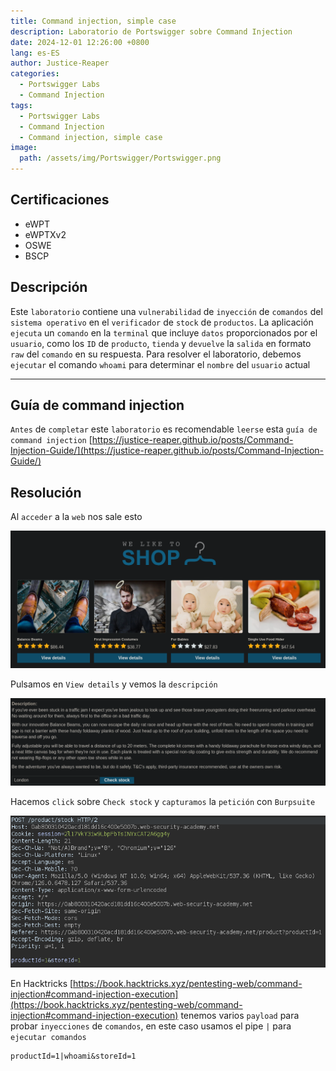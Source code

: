 ```yaml
---
title: Command injection, simple case
description: Laboratorio de Portswigger sobre Command Injection
date: 2024-12-01 12:26:00 +0800
lang: es-ES
author: Justice-Reaper
categories:
  - Portswigger Labs
  - Command Injection
tags:
  - Portswigger Labs
  - Command Injection
  - Command injection, simple case
image:
  path: /assets/img/Portswigger/Portswigger.png
---
```


## Certificaciones

- eWPT
- eWPTXv2
- OSWE
- BSCP
  
## Descripción

Este `laboratorio` contiene una `vulnerabilidad` de `inyección` de `comandos` del `sistema operativo` en el `verificador` de `stock` de `productos`. La aplicación `ejecuta` un `comando` en la `terminal` que incluye `datos` proporcionados por el `usuario`, como los `ID` de `producto`, `tienda` y `devuelve` la `salida` en formato `raw` del `comando` en su respuesta. Para resolver el laboratorio, debemos `ejecutar` el comando `whoami` para determinar el `nombre` del `usuario` actual

---

## Guía de command injection

`Antes` de `completar` este `laboratorio` es recomendable `leerse` esta `guía de command injection` [https://justice-reaper.github.io/posts/Command-Injection-Guide/](https://justice-reaper.github.io/posts/Command-Injection-Guide/)

## Resolución

Al `acceder` a la `web` nos sale esto

![](/assets/img/Command-Injection-Lab-1/image_1.png)

Pulsamos en `View details` y vemos la `descripción`

![](/assets/img/Command-Injection-Lab-1/image_2.png)

Hacemos `click` sobre `Check stock` y `capturamos` la `petición` con `Burpsuite`

![](/assets/img/Command-Injection-Lab-1/image_3.png)

En Hacktricks [https://book.hacktricks.xyz/pentesting-web/command-injection#command-injection-execution](https://book.hacktricks.xyz/pentesting-web/command-injection#command-injection-execution) tenemos varios `payload` para probar `inyecciones` de `comandos`, en este caso usamos el pipe `|` para `ejecutar comandos`

```
productId=1|whoami&storeId=1
```
